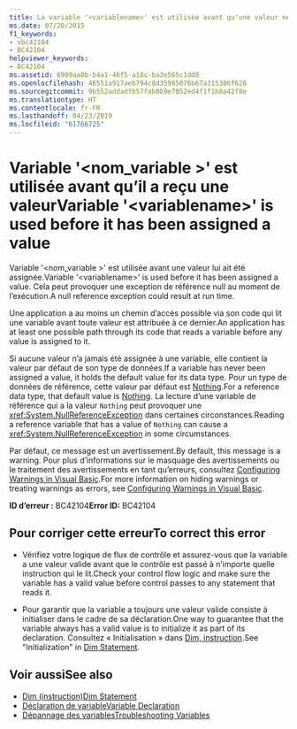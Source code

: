 ```yaml
---
title: La variable '<variablename>' est utilisée avant qu'une valeur ne lui ait été assignée
ms.date: 07/20/2015
f1_keywords:
- vbc42104
- BC42104
helpviewer_keywords:
- BC42104
ms.assetid: 6909aa0b-b4a1-46f5-a18c-ba3e565c1dd8
ms.openlocfilehash: 46551a917aeb794c8d35985076b67a315386f628
ms.sourcegitcommit: 9b552addadfb57fab0b9e7852ed4f1f1b8a42f8e
ms.translationtype: HT
ms.contentlocale: fr-FR
ms.lasthandoff: 04/23/2019
ms.locfileid: "61766725"
---
```

# <a name="variable-variablename-is-used-before-it-has-been-assigned-a-value"></a><span data-ttu-id="1308a-102">Variable '\<nom_variable >' est utilisée avant qu’il a reçu une valeur</span><span class="sxs-lookup"><span data-stu-id="1308a-102">Variable '\<variablename>' is used before it has been assigned a value</span></span>
<span data-ttu-id="1308a-103">Variable '\<nom_variable >' est utilisée avant une valeur lui ait été assignée.</span><span class="sxs-lookup"><span data-stu-id="1308a-103">Variable '\<variablename>' is used before it has been assigned a value.</span></span> <span data-ttu-id="1308a-104">Cela peut provoquer une exception de référence null au moment de l’exécution.</span><span class="sxs-lookup"><span data-stu-id="1308a-104">A null reference exception could result at run time.</span></span>  
  
 <span data-ttu-id="1308a-105">Une application a au moins un chemin d’accès possible via son code qui lit une variable avant toute valeur est attribuée à ce dernier.</span><span class="sxs-lookup"><span data-stu-id="1308a-105">An application has at least one possible path through its code that reads a variable before any value is assigned to it.</span></span>  
  
 <span data-ttu-id="1308a-106">Si aucune valeur n’a jamais été assignée à une variable, elle contient la valeur par défaut de son type de données.</span><span class="sxs-lookup"><span data-stu-id="1308a-106">If a variable has never been assigned a value, it holds the default value for its data type.</span></span> <span data-ttu-id="1308a-107">Pour un type de données de référence, cette valeur par défaut est [Nothing](../../../visual-basic/language-reference/nothing.md).</span><span class="sxs-lookup"><span data-stu-id="1308a-107">For a reference data type, that default value is [Nothing](../../../visual-basic/language-reference/nothing.md).</span></span> <span data-ttu-id="1308a-108">La lecture d’une variable de référence qui a la valeur `Nothing` peut provoquer une <xref:System.NullReferenceException> dans certaines circonstances.</span><span class="sxs-lookup"><span data-stu-id="1308a-108">Reading a reference variable that has a value of `Nothing` can cause a <xref:System.NullReferenceException> in some circumstances.</span></span>  
  
 <span data-ttu-id="1308a-109">Par défaut, ce message est un avertissement.</span><span class="sxs-lookup"><span data-stu-id="1308a-109">By default, this message is a warning.</span></span> <span data-ttu-id="1308a-110">Pour plus d’informations sur le masquage des avertissements ou le traitement des avertissements en tant qu’erreurs, consultez [Configuring Warnings in Visual Basic](/visualstudio/ide/configuring-warnings-in-visual-basic).</span><span class="sxs-lookup"><span data-stu-id="1308a-110">For more information on hiding warnings or treating warnings as errors, see [Configuring Warnings in Visual Basic](/visualstudio/ide/configuring-warnings-in-visual-basic).</span></span>  
  
 <span data-ttu-id="1308a-111">**ID d’erreur :** BC42104</span><span class="sxs-lookup"><span data-stu-id="1308a-111">**Error ID:** BC42104</span></span>  
  
## <a name="to-correct-this-error"></a><span data-ttu-id="1308a-112">Pour corriger cette erreur</span><span class="sxs-lookup"><span data-stu-id="1308a-112">To correct this error</span></span>  
  
- <span data-ttu-id="1308a-113">Vérifiez votre logique de flux de contrôle et assurez-vous que la variable a une valeur valide avant que le contrôle est passé à n’importe quelle instruction qui le lit.</span><span class="sxs-lookup"><span data-stu-id="1308a-113">Check your control flow logic and make sure the variable has a valid value before control passes to any statement that reads it.</span></span>  
  
- <span data-ttu-id="1308a-114">Pour garantir que la variable a toujours une valeur valide consiste à initialiser dans le cadre de sa déclaration.</span><span class="sxs-lookup"><span data-stu-id="1308a-114">One way to guarantee that the variable always has a valid value is to initialize it as part of its declaration.</span></span> <span data-ttu-id="1308a-115">Consultez « Initialisation » dans [Dim, instruction](../../../visual-basic/language-reference/statements/dim-statement.md).</span><span class="sxs-lookup"><span data-stu-id="1308a-115">See "Initialization" in [Dim Statement](../../../visual-basic/language-reference/statements/dim-statement.md).</span></span>  
  
## <a name="see-also"></a><span data-ttu-id="1308a-116">Voir aussi</span><span class="sxs-lookup"><span data-stu-id="1308a-116">See also</span></span>

- [<span data-ttu-id="1308a-117">Dim (instruction)</span><span class="sxs-lookup"><span data-stu-id="1308a-117">Dim Statement</span></span>](../../../visual-basic/language-reference/statements/dim-statement.md)
- [<span data-ttu-id="1308a-118">Déclaration de variable</span><span class="sxs-lookup"><span data-stu-id="1308a-118">Variable Declaration</span></span>](../../../visual-basic/programming-guide/language-features/variables/variable-declaration.md)
- [<span data-ttu-id="1308a-119">Dépannage des variables</span><span class="sxs-lookup"><span data-stu-id="1308a-119">Troubleshooting Variables</span></span>](../../../visual-basic/programming-guide/language-features/variables/troubleshooting-variables.md)
